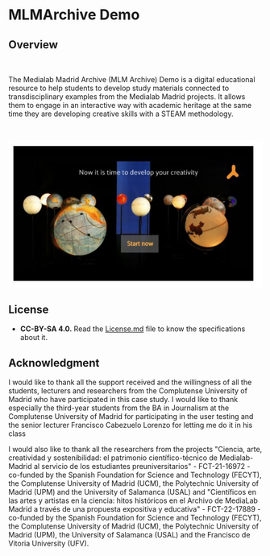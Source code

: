 # MLMArchive Demo
## Overview
<br/>

The Medialab Madrid Archive (MLM Archive) Demo is a digital educational resource to help students to develop study materials connected to transdisciplinary examples from the Medialab Madrid projects. It allows them to engage in an interactive way with academic heritage at the same time they are developing creative skills with a STEAM methodology.

<br/>

![Homepage from the Medialab Madrid Archive Demo](assets/img/index_readme.JPG)

## License

- **CC-BY-SA 4.0.** Read the [License.md](License.md) file to know the specifications about it.

## Acknowledgment

I would like to thank all the support received and the willingness of all the students, lecturers and researchers from the Complutense University of Madrid who have participated in this case study. I would like to thank especially the third-year students from the BA in Journalism at the Complutense University of Madrid for participating in the user testing and the senior lecturer Francisco Cabezuelo Lorenzo for letting me do it in his class


I would also like to thank all the researchers from the projects "Ciencia, arte, creatividad y sostenibilidad: el patrimonio científico-técnico de Medialab-Madrid al servicio de los estudiantes preuniversitarios" - FCT-21-16972 -  co-funded by the Spanish Foundation for Science and Technology (FECYT), the Complutense University of Madrid (UCM), the Polytechnic University of Madrid (UPM) and the University of Salamanca (USAL)  and "Científicos en las artes y artistas en la ciencia: hitos históricos en el Archivo de MediaLab Madrid a través de una propuesta expositiva y educativa" - FCT-22-17889 - co-funded by the Spanish Foundation for Science and Technology (FECYT), the Complutense University of Madrid (UCM), the Polytechnic University of Madrid (UPM), the University of Salamanca (USAL) and the Francisco de Vitoria University (UFV).

